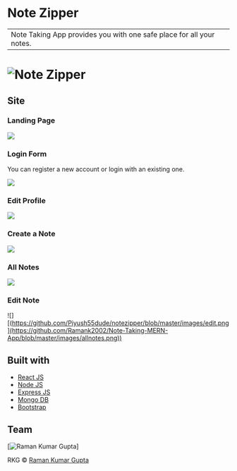 # Note Zipper
<table>
<tr>
<td>
  Note Taking App provides you with one safe place for all your notes.
</td>
</tr>
</table>

# ![Note Zipper]([https://github.com/Piyush55dude/notezipper/blob/master/images/landing.png](https://github.com/piyush-eon/notezipper/blob/master/images/landing.png))

## Site

### Landing Page

![]([https://github.com/Piyush55dude/notezipper/blob/master/images/landing.png](https://github.com/piyush-eon/notezipper/blob/master/images/landing.png))

### Login Form
You can register a new account or login with an existing one.

![]([https://github.com/Piyush55dude/notezipper/blob/master/images/login.png](https://github.com/Ramank2002/Note-Taking-MERN-App/blob/master/images/login.png))

### Edit Profile

![]([https://github.com/Piyush55dude/notezipper/blob/master/images/profile.png](https://github.com/Ramank2002/Note-Taking-MERN-App/blob/master/images/edit.png))

### Create a Note

![](https://github.com/Piyush55dude/notezipper/blob/master/images/create.png)

### All Notes

![](https://github.com/Piyush55dude/notezipper/blob/master/images/allnotes.png)

### Edit Note

![][(https://github.com/Piyush55dude/notezipper/blob/master/images/edit.png](https://github.com/Ramank2002/Note-Taking-MERN-App/blob/master/images/allnotes.png))

## Built with 

- [React JS](https://reactjs.org/)
- [Node JS](https://nodejs.org/) 
- [Express JS](https://expressjs.com/)
- [Mongo DB](https://www.mongodb.com/)
- [Bootstrap](http://getbootstrap.com/)

## Team

[![Raman Kumar Gupta](https://avatars1.githubusercontent.com/u/51760520?v=3&s=144)]

RKG © [Raman Kumar Gupta ](https://github.com/Ramank2002)

